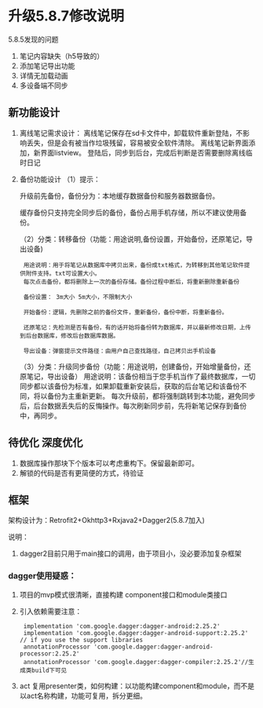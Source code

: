 
# 升级5.8.7修改说明
5.8.5发现的问题
1. 笔记内容缺失（h5导致的）
2. 添加笔记导出功能
3. 详情无加载动画
4. 多设备端不同步


## 新功能设计

1. 离线笔记需求设计：
    离线笔记保存在sd卡文件中，卸载软件重新登陆，不影响丢失，但是会有被当作垃圾残留，容易被安全软件清除。
    离线笔记新界面添加，新界面listview。
    登陆后，同步到后台，完成后判断是否需要删除离线临时日记

2. 备份功能设计
    （1）提示：
    
    升级前先备份，备份分为：本地缓存数据备份和服务器数据备份。
    
    缓存备份只支持完全同步后的备份，备份占用手机存储，所以不建议使用备份。
    
    （2）分类：转移备份（功能：用途说明,备份设置，开始备份，还原笔记，导出设备)
    
        用途说明：用于将笔记从数据库中拷贝出来，备份成txt格式，为转移到其他笔记软件提供附件支持。txt可设置大小。
        每次点击备份，都将删除上一次的备份存储。备份过程中断后，将重新删除重新备份
        
        备份设置： 3m大小 5m大小，不限制大小
        
        开始备份：逻辑，先删除之前的备份文件，重新备份，备份中断，将重新备份。
        
        还原笔记：先检测是否有备份，有的话开始将备份转为数据库，并以最新修改日期，上传到后台数据库，修改后台数据库数据。
        
        导出设备：弹窗提示文件路径：由用户自己查找路径，自己拷贝出手机设备
        
    （3）分类：升级同步备份（功能：用途说明，创建备份，开始增量备份，还原笔记，导出设备）
        用途说明：该备份相当于您手机当作了最终数据库，一切同步都以该备份为标准，如果卸载重新安装后，获取的后台笔记和该备份不同，将以备份为主重新更新。
        每次升级前，都将强制跳转到本功能，避免同步后，后台数据丢失后的反悔操作。每次刷新同步前，先将新笔记保存到备份中，再同步。
      
## 待优化 深度优化

1. 数据库操作那块下个版本可以考虑重构下。保留最新即可。
2. 解锁的代码是否有更简便的方式，待验证


## 框架

架构设计为：Retrofit2+Okhttp3+Rxjava2+Dagger2(5.8.7加入)

说明：

1. dagger2目前只用于main接口的调用，由于项目小，没必要添加复杂框架

### dagger使用疑惑：
1. 项目的mvp模式很清晰，直接构建 component接口和module类接口
2. 引入依赖需要注意：
    
    
        implementation 'com.google.dagger:dagger-android:2.25.2'
        implementation 'com.google.dagger:dagger-android-support:2.25.2' // if you use the support libraries
        annotationProcessor 'com.google.dagger:dagger-android-processor:2.25.2'
        annotationProcessor 'com.google.dagger:dagger-compiler:2.25.2'//生成类build下可见
3. act 复用presenter类，如何构建：以功能构建component和module，而不是以act名称构建，功能可复用，拆分更细。       
    





